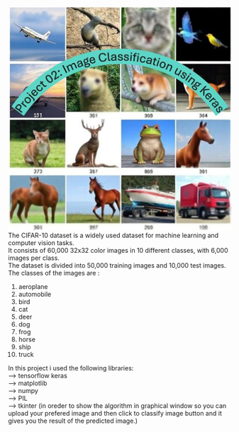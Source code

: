 ![project2](Image.jpg)  
The CIFAR-10 dataset is a widely used dataset for machine learning and computer vision tasks.  
It consists of 60,000 32x32 color images in 10 different classes, with 6,000 images per class.  
The dataset is divided into 50,000 training images and 10,000 test images.  
The classes of the images are :  
1) aeroplane
2) automobile
3) bird
4) cat
5) deer
6) dog
7) frog
8) horse
9) ship
10) truck


In this project i used the following libraries:  
--> tensorflow keras  
--> matplotlib  
--> numpy  
--> PIL   
--> tkinter  (in oreder to show the algorithm in graphical window so you can upload your prefered image and then click to classify image button and it gives you the result of the predicted image.)  



